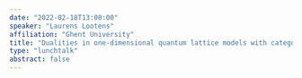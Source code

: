 ```yaml
---
date: "2022-02-18T13:00:00"
speaker: "Laurens Lootens"
affiliation: "Ghent University"
title: "Dualities in one-dimensional quantum lattice models with categorical symmetries: Hamiltonians and intertwiners"
type: "lunchtalk"
abstract: false
---
```


